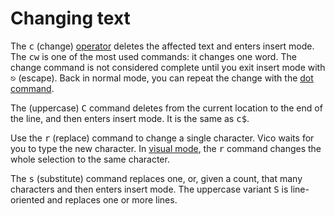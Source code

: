 # Changing text

The <kbd>c</kbd> (change) [operator](operators.html) deletes the affected text
and enters insert mode. The <kbd>cw</kbd> is one of the most used commands: it
changes one word. The change command is not considered complete until you exit
insert mode with <kbd>&#x238B;</kbd> (escape). Back in normal mode, you can
repeat the change with the [dot command](dot.html).

The (uppercase) <kbd>C</kbd> command deletes from the current location
to the end of the line, and then enters insert mode. It is the same as
<kbd>c$</kbd>.

Use the <kbd>r</kbd> (replace) command to change a single character. Vico waits
for you to type the new character. In [visual mode](visual.html), the
<kbd>r</kbd> command changes the whole selection to the same character.

The <kbd>s</kbd> (substitute) command replaces one, or, given a count,
that many characters and then enters insert mode. The uppercase variant
<kbd>S</kbd> is line-oriented and replaces one or more lines.
